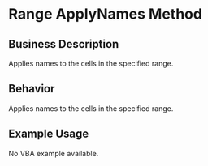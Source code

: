 # Range ApplyNames Method

## Business Description
Applies names to the cells in the specified range.

## Behavior
Applies names to the cells in the specified range.

## Example Usage
No VBA example available.